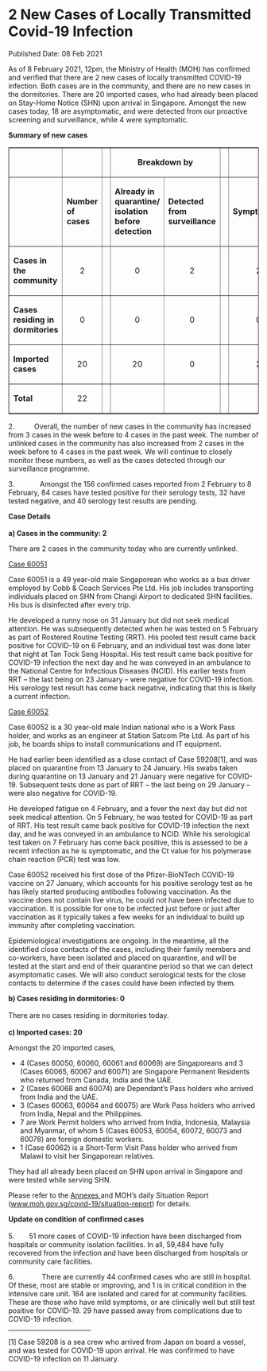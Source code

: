 <html>
    <meta http-equiv="Content-Type" content="text/html; charset=utf-8"/>
    <meta charset="utf-8"/>
    <title>2 New Cases of Locally Transmitted  Covid-19 Infection </title>
    <body><h1>2 New Cases of Locally Transmitted  Covid-19 Infection </h1>
    <p>Published Date: 08 Feb 2021</p> <p>As of 8 February 2021, 12pm, the Ministry of Health (MOH) has confirmed and verified that there are 2 new cases of locally transmitted COVID-19 infection. Both cases are in the community, and there are no new cases in the dormitories. There are 20 imported cases, who had already been placed on Stay-Home Notice (SHN) upon arrival in Singapore. Amongst the new cases today, 18 are asymptomatic, and were detected from our proactive screening and surveillance, while 4 were symptomatic.&nbsp;</p><p><strong>Summary of new cases</strong></p><table border="1" cellspacing="0" cellpadding="0" width="605"><tbody><tr><td width="129"><p align="right"></p></td><td width="60"><p></p></td><td width="16" valign="top"><p></p></td><td width="192" colspan="2"><p align="center"><strong>Breakdown by</strong></p></td><td width="16" valign="top"><p></p></td><td width="192" colspan="2"><p align="center"><strong>Breakdown by</strong></p></td></tr><tr><td width="129"><p align="right"></p></td><td width="60"><p><strong>Number of cases</strong></p></td><td width="16" valign="top"><p></p></td><td width="96"><p><strong>Already in quarantine/ isolation before detection</strong></p></td><td width="96"><p><strong>Detected from surveillance</strong></p></td><td width="16" valign="top"><p></p></td><td width="96"><p><strong>Symptomatic</strong></p></td><td width="96"><p><strong>Asymptomatic</strong></p></td></tr><tr><td width="129"><p><strong>Cases in the community</strong></p></td><td width="60"><p align="center">2</p></td><td width="16" valign="top"><p align="center"></p></td><td width="96"><p align="center">0</p></td><td width="96"><p align="center">2</p></td><td width="16" valign="top"><p align="center"></p></td><td width="96"><p align="center">2</p></td><td width="96"><p align="center">0</p></td></tr><tr><td width="129"><p><strong>Cases residing in dormitories</strong></p></td><td width="60"><p align="center">0</p></td><td width="16" valign="top"><p align="center"></p></td><td width="96"><p align="center">0</p></td><td width="96"><p align="center">0</p></td><td width="16" valign="top"><p align="center"></p></td><td width="96"><p align="center">0</p></td><td width="96"><p align="center">0</p></td></tr><tr><td width="129"><p><strong>Imported cases</strong></p></td><td width="60"><p align="center">20</p></td><td width="16" valign="top"><p align="center"></p></td><td width="96"><p align="center">20</p></td><td width="96"><p align="center">0</p></td><td width="16" valign="top"><p align="center"></p></td><td width="96"><p align="center">2</p></td><td width="96"><p align="center">18</p></td></tr><tr><td width="129"><p><strong>Total</strong></p></td><td width="60"><p align="center">22</p></td><td width="16" valign="top"><p align="center"></p></td><td width="96"><p align="center"></p></td><td width="96"><p align="center"></p></td><td width="16" valign="top"><p align="center"></p></td><td width="96"><p align="center"></p></td><td width="96"><p align="center"></p></td></tr></tbody></table><p></p><p>2.&nbsp; &nbsp; &nbsp; &nbsp; &nbsp;&nbsp;Overall, the number of new cases in the community has increased from 3 cases in the week before to 4 cases in the past week. The number of unlinked cases in the community has also increased from 2 cases in the week before to 4 cases in the past week.&nbsp;We will continue to closely monitor these numbers, as well as the cases detected through our surveillance programme.</p><p>3.&nbsp; &nbsp; &nbsp; &nbsp; &nbsp; &nbsp; &nbsp;Amongst the 156 confirmed cases reported from 2 February to 8 February, 84 cases have tested positive for their serology tests, 32 have tested negative, and 40 serology test results are pending.</p><p><strong>Case Details<br><br></strong><strong>a) Cases in the community: 2</strong><strong><br></strong></p><p>There are 2 cases in the community today who are currently unlinked.</p><p><u>Case 60051</u></p><p>Case 60051 is a 49 year-old male Singaporean who works as a bus driver employed by Cobb &amp; Coach Services Pte Ltd. His job includes transporting individuals placed on SHN from Changi Airport to dedicated SHN facilities. His bus is disinfected after every trip.</p><p>He developed a runny nose on 31 January but did not seek medical attention. He was subsequently detected when he was tested on 5 February as part of Rostered Routine Testing (RRT). His pooled test result came back positive for COVID-19 on 6 February, and an individual test was done later that night at Tan Tock Seng Hospital. His test result came back positive for COVID-19 infection the next day and he was conveyed in an ambulance to the National Centre for Infectious Diseases (NCID). His earlier tests from RRT – the last being on 23 January – were negative for COVID-19 infection. His serology test result has come back negative, indicating that this is likely a current infection.</p><p><u>Case 60052</u></p><p>Case 60052 is a 30 year-old male Indian national who is a Work Pass holder, and works as an engineer at Station Satcom Pte Ltd. As part of his job, he boards ships to install communications and IT equipment.</p><p>He had earlier been identified as a close contact of Case 59208[1], and was placed on quarantine from 13 January to 24 January. His swabs taken during quarantine on 13 January and 21 January were negative for COVID-19. Subsequent tests done as part of RRT – the last being on 29 January – were also negative for COVID-19.</p><p>He developed fatigue on 4 February, and a fever the next day but did not seek medical attention. On 5 February, he was tested for COVID-19 as part of RRT. His test result came back positive for COVID-19 infection the next day, and he was conveyed in an ambulance to NCID. While his serological test taken on 7 February has come back positive, this is assessed to be a recent infection as he is symptomatic, and the Ct value for his polymerase chain reaction (PCR) test was low.</p><p>Case 60052 received his first dose of the Pfizer-BioNTech COVID-19 vaccine on 27 January, which accounts for his positive serology test as he has likely started producing antibodies following vaccination. As the vaccine does not contain live virus, he could not have been infected due to vaccination. It is possible for one to be infected just before or just after vaccination as it typically takes a few weeks for an individual to build up immunity after completing vaccination.</p><p>Epidemiological investigations are ongoing. In the meantime, all the identified close contacts of the cases, including their family members and co-workers, have been isolated and placed on quarantine, and will be tested at the start and end of their quarantine period so that we can detect asymptomatic cases. We will also conduct serological tests for the close contacts to determine if the cases could have been infected by them.</p><p><strong>b) Cases residing in dormitories: 0<br><br></strong>There are no cases residing in dormitories today.<br><br><strong>c)&nbsp;Imported cases: 20</strong></p><p>Amongst the 20 imported cases,</p><ul><li>4 (Cases 60050, 60060, 60061 and 60069) are Singaporeans and 3 (Cases 60065, 60067 and 60071) are Singapore Permanent Residents who returned from Canada, India and the UAE.</li><li>2 (Cases 60068 and 60074) are Dependant’s Pass holders who arrived from India and the UAE.</li><li>3 (Cases 60063, 60064 and 60075) are Work Pass holders who arrived from India, Nepal and the Philippines.</li><li>7 are Work Permit holders who arrived from India, Indonesia, Malaysia and Myanmar, of whom 5 (Cases 60053, 60054, 60072, 60073 and 60078) are foreign domestic workers.</li><li>1 (Case 60062) is a Short-Term Visit Pass holder who arrived from Malawi to visit her Singaporean relatives.</li></ul><p>They had all already been placed on SHN upon arrival in Singapore and were tested while serving SHN.</p><p>Please refer to the <a href="/docs/librariesprovider5/default-document-library/annexes-(8-feb).pdf?sfvrsn=9226d83b_0" title="Annexes ">Annexes </a>and MOH’s daily Situation Report (<a href="http://www.moh.gov.sg/covid-19/situation-report">www.moh.gov.sg/covid-19/situation-report</a>) for details.</p><p><strong></strong><strong>Update on condition of confirmed cases<br><br></strong>5.<strong>&nbsp; &nbsp; &nbsp; &nbsp; &nbsp;</strong>51 more cases of COVID-19 infection have been discharged from hospitals or community isolation facilities. In all, 59,484 have fully recovered from the infection and have been discharged from hospitals or community care facilities.</p><p>6.&nbsp; &nbsp; &nbsp; &nbsp; &nbsp; &nbsp; &nbsp; There are currently 44 confirmed cases who are still in hospital. Of these, most are stable or improving, and 1 is in critical condition in the intensive care unit. 164 are isolated and cared for at community facilities. These are those who have mild symptoms, or are clinically well but still test positive for COVID-19. 29 have passed away from complications due to COVID-19 infection.</p><div><hr align="left" size="1" width="33%"><div id="ftn1"><p>[1] Case 59208 is a sea crew who arrived from Japan on board a vessel, and was tested for COVID-19 upon arrival. He was confirmed to have COVID-19 infection on 11 January.</p></div></div></body>
</html>